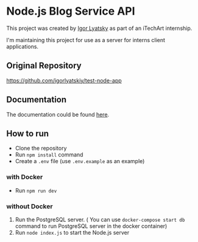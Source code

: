 # Node.js Blog Service API

This project was created by [Igor Lyatsky](https://github.com/igorlyatskiy) as part of an iTechArt internship.

I'm maintaining this project for use as a server for interns client applications.

## Original Repository

https://github.com/igorlyatskiy/test-node-app

## Documentation

The documentation could be found [here](http://178.124.178.6:3000/api-docs).

## How to run

- Clone the repository
- Run `npm install` command
- Create a `.env` file (use `.env.example` as an example)

### with Docker

- Run `npm run dev`

### without Docker

1. Run the PostgreSQL server. ( You can use `docker-compose start db` command to run PostgreSQL server in the docker container)
2. Run `node index.js` to start the Node.js server